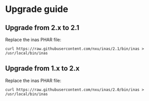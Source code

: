 # Upgrade guide

## Upgrade from 2.x to 2.1
Replace the inas PHAR file:

```shell
curl https://raw.githubusercontent.com/nxu/inas/2.1/bin/inas > /usr/local/bin/inas
```

## Upgrade from 1.x to 2.x
Replace the inas PHAR file:

```shell
curl https://raw.githubusercontent.com/nxu/inas/2.0/bin/inas > /usr/local/bin/inas
```
